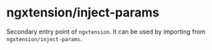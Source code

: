 # ngxtension/inject-params

Secondary entry point of `ngxtension`. It can be used by importing from `ngxtension/inject-params`.
